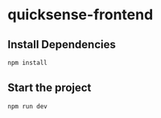 # quicksense-frontend

## Install Dependencies

```bash
npm install
```

## Start the project

```bash
npm run dev
```